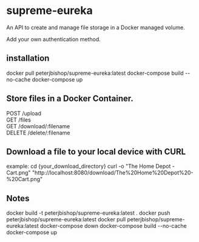 # supreme-eureka

An API to create and manage file storage in a Docker managed volume.

Add your own authentication method.

## installation

docker pull peterjbishop/supreme-eureka:latest 
docker-compose build --no-cache 
docker-compose up

## Store files in a Docker Container.

POST   /upload     
GET    /files              
GET    /download/:filename       
DELETE /delete/:filename  

## Download a file to your local device with CURL

example:
 cd {your_download_directory}
 curl -o "The Home Depot - Cart.png" "http://localhost:8080/download/The%20Home%20Depot%20-%20Cart.png"

## Notes

docker build -t peterjbishop/supreme-eureka:latest . 
docker push peterjbishop/supreme-eureka:latest 
docker pull peterjbishop/supreme-eureka:latest 
docker-compose down 
docker-compose build --no-cache 
docker-compose up

